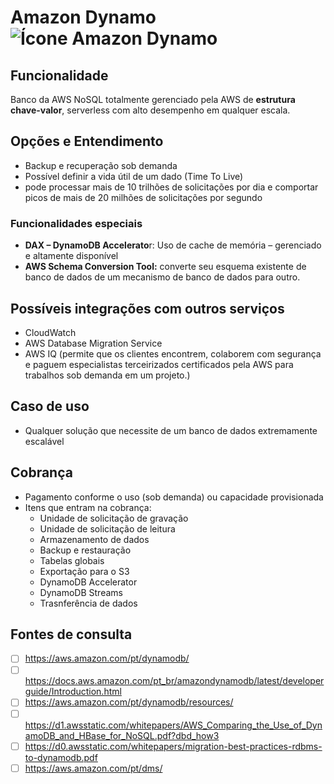 # Amazon Dynamo![Ícone Amazon Dynamo](https://icon.icepanel.io/AWS/svg/Database/DynamoDB.svg)
 
## Funcionalidade  
Banco da AWS NoSQL totalmente gerenciado pela AWS de **estrutura chave-valor**, serverless com alto desempenho em qualquer escala.


## Opções e Entendimento  
-   Backup e recuperação sob demanda
-   Possível definir a vida útil de um dado (Time To Live)
-   pode processar mais de 10 trilhões de solicitações por dia e comportar picos de mais de 20 milhões de solicitações por segundo

### Funcionalidades especiais

-   **DAX – DynamoDB Accelerato**r: Uso de cache de memória – gerenciado e altamente disponível
-   **AWS Schema Conversion Tool:**  converte seu esquema existente de banco de dados de um mecanismo de banco de dados para outro.


## Possíveis integrações com outros serviços  
-   CloudWatch
-   AWS Database Migration Service
-   AWS IQ (permite que os clientes encontrem, colaborem com segurança e paguem especialistas terceirizados certificados pela AWS para trabalhos sob demanda em um projeto.)


## Caso de uso  
-   Qualquer solução que necessite de um banco de dados extremamente escalável


## Cobrança  
-   Pagamento conforme o uso (sob demanda) ou capacidade provisionada
-   Itens que entram na cobrança:
    -   Unidade de solicitação de gravação
    -   Unidade de solicitação de leitura
    -   Armazenamento de dados
    -   Backup e restauração
    -   Tabelas globais
    -   Exportação para o S3
    -   DynamoDB Accelerator
    -   DynamoDB Streams
    -   Trasnferência de dados


## Fontes de consulta
- [ ] https://aws.amazon.com/pt/dynamodb/
- [ ] https://docs.aws.amazon.com/pt_br/amazondynamodb/latest/developerguide/Introduction.html
- [ ] https://aws.amazon.com/pt/dynamodb/resources/
- [ ] https://d1.awsstatic.com/whitepapers/AWS_Comparing_the_Use_of_DynamoDB_and_HBase_for_NoSQL.pdf?dbd_how3
- [ ] https://d0.awsstatic.com/whitepapers/migration-best-practices-rdbms-to-dynamodb.pdf
- [ ] https://aws.amazon.com/pt/dms/